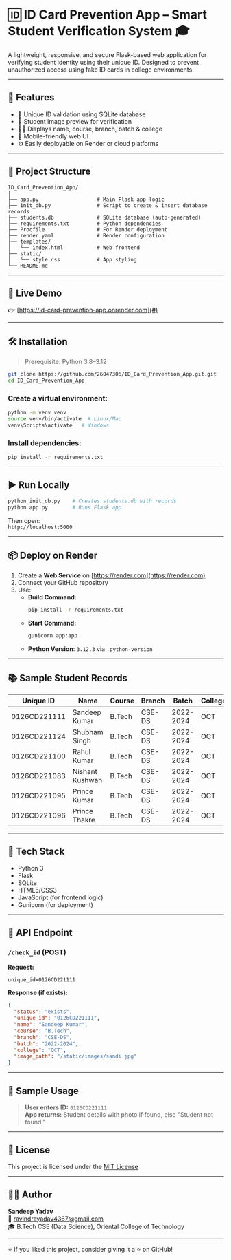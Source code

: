 # 🆔 ID Card Prevention App – Smart Student Verification System 🎓

A lightweight, responsive, and secure Flask-based web application for verifying student identity using their unique ID. Designed to prevent unauthorized access using fake ID cards in college environments.

---

## 🌟 Features

- 🔐 Unique ID validation using SQLite database
- 📸 Student image preview for verification
- 🧑‍🎓 Displays name, course, branch, batch & college
- 📱 Mobile-friendly web UI
- ⚙️ Easily deployable on Render or cloud platforms

---

## 📁 Project Structure

```
ID_Card_Prevention_App/
│
├── app.py                   # Main Flask app logic
├── init_db.py               # Script to create & insert database records
├── students.db              # SQLite database (auto-generated)
├── requirements.txt         # Python dependencies
├── Procfile                 # For Render deployment
├── render.yaml              # Render configuration
├── templates/
│   └── index.html           # Web frontend
├── static/
│   └── style.css            # App styling
└── README.md
```

---

## 🚀 Live Demo

👉 [https://id-card-prevention-app.onrender.com](#) 

---

## 🛠️ Installation

> Prerequisite: Python 3.8–3.12

```bash
git clone https://github.com/26047306/ID_Card_Prevention_App.git.git
cd ID_Card_Prevention_App
```

### Create a virtual environment:

```bash
python -m venv venv
source venv/bin/activate  # Linux/Mac
venv\Scripts\activate   # Windows
```

### Install dependencies:

```bash
pip install -r requirements.txt
```

---

## ▶️ Run Locally

```bash
python init_db.py    # Creates students.db with records
python app.py        # Runs Flask app
```

Then open:  
`http://localhost:5000`

---

## 📦 Deploy on Render

1. Create a **Web Service** on [https://render.com](https://render.com)
2. Connect your GitHub repository
3. Use:
   - **Build Command:**
     ```bash
     pip install -r requirements.txt
     ```
   - **Start Command:**
     ```bash
     gunicorn app:app
     ```
   - **Python Version**: `3.12.3` via `.python-version`

---

## 📚 Sample Student Records

| Unique ID       | Name            | Course | Branch  | Batch      | College | Image Path                   |
|-----------------|------------------|--------|---------|------------|---------|------------------------------|
| 0126CD221111     | Sandeep Kumar     | B.Tech | CSE-DS  | 2022-2024 | OCT     | `/static/images/sandi.jpg`   |
| 0126CD221124     | Shubham Singh     | B.Tech | CSE-DS  | 2022-2024 | OCT     | `/static/images/shubham.png` |
| 0126CD221100     | Rahul Kumar       | B.Tech | CSE-DS  | 2022-2024 | OCT     | `/static/images/rahul.png`   |
| 0126CD221083     | Nishant Kushwah   | B.Tech | CSE-DS  | 2022-2024 | OCT     | `/static/images/nishant.png` |
| 0126CD221095     | Prince Kumar      | B.Tech | CSE-DS  | 2022-2024 | OCT     | `/static/images/prince.png`  |
| 0126CD221096     | Prince Thakre     | B.Tech | CSE-DS  | 2022-2024 | OCT     | `/static/images/princt.png`  |

---

## 🧠 Tech Stack

- Python 3
- Flask
- SQLite
- HTML5/CSS3
- JavaScript (for frontend logic)
- Gunicorn (for deployment)

---

## 🔌 API Endpoint

### `/check_id` (POST)

**Request:**
```
unique_id=0126CD221111
```

**Response (if exists):**
```json
{
  "status": "exists",
  "unique_id": "0126CD221111",
  "name": "Sandeep Kumar",
  "course": "B.Tech",
  "branch": "CSE-DS",
  "batch": "2022-2024",
  "college": "OCT",
  "image_path": "/static/images/sandi.jpg"
}
```

---

## 🧪 Sample Usage

> **User enters ID:** `0126CD221111`  
> **App returns:** Student details with photo if found, else "Student not found."

---

## 📜 License

This project is licensed under the [MIT License](LICENSE)

---

## 👨‍💻 Author

**Sandeep Yadav**  
📧 [ravindrayadav4367@gmail.com](mailto:ravindrayadav4367@gmail.com)  
🎓 B.Tech CSE (Data Science), Oriental College of Technology

---

⭐ If you liked this project, consider giving it a ⭐ on GitHub!
